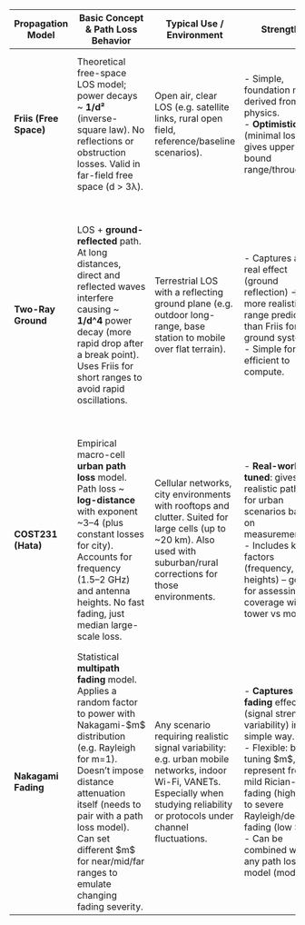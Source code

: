 | **Propagation Model**  | **Basic Concept & Path Loss Behavior**                                                                                                                                                                                                                                                                     | **Typical Use / Environment**                                                                                                                                                        | **Strengths**                                                                                                                                                                                                                                                                        | **Limitations**                                                                                                                                                                                                                                                                                                    |
| ---------------------- | ---------------------------------------------------------------------------------------------------------------------------------------------------------------------------------------------------------------------------------------------------------------------------------------------------------- | ------------------------------------------------------------------------------------------------------------------------------------------------------------------------------------ | ------------------------------------------------------------------------------------------------------------------------------------------------------------------------------------------------------------------------------------------------------------------------------------ | ------------------------------------------------------------------------------------------------------------------------------------------------------------------------------------------------------------------------------------------------------------------------------------------------------------------ |
| **Friis (Free Space)** | Theoretical free-space LOS model; power decays \~ **1/d²** (inverse-square law). No reflections or obstruction losses. Valid in far-field free space (d > 3λ).                                                                                                                                             | Open air, clear LOS (e.g. satellite links, rural open field, reference/baseline scenarios).                                                                                          | - Simple, foundation model derived from physics. <br/>- **Optimistic** (minimal loss) – gives upper-bound range/throughput.                                                                                                                                                          | - Not realistic with obstacles or ground reflection. <br/>- Invalid at very close range (near-field); uses a min distance to avoid singularity. <br/>- Tends to overestimate coverage in non-free-space conditions.                                                                                                |
| **Two-Ray Ground**     | LOS + **ground-reflected** path. At long distances, direct and reflected waves interfere causing \~ **1/d^4** power decay (more rapid drop after a break point). Uses Friis for short ranges to avoid rapid oscillations.                                                                                  | Terrestrial LOS with a reflecting ground plane (e.g. outdoor long-range, base station to mobile over flat terrain).                                                                  | - Captures a key real effect (ground reflection) -> more realistic range prediction than Friis for ground systems. <br/>- Simple formula, efficient to compute.                                                                                                                      | - **Not accurate <u>very</u> close** (requires switching to Friis model). <br/>- Only one reflection considered (flat earth); ignores buildings, multiple bounces. <br/>- After the break point, can be too pessimistic if environment doesn’t cause full cancellation (model assumes worst-case phase alignment). |
| **COST231 (Hata)**     | Empirical macro-cell **urban path loss** model. Path loss \~ **log-distance** with exponent \~3–4 (plus constant losses for city). Accounts for frequency (1.5–2 GHz) and antenna heights. No fast fading, just median large-scale loss.                                                                   | Cellular networks, city environments with rooftops and clutter. Suited for large cells (up to \~20 km). Also used with suburban/rural corrections for those environments.            | - **Real-world tuned**: gives realistic path loss for urban scenarios based on measurements. <br/>- Includes key factors (frequency, Tx/Rx heights) – good for assessing coverage with tower vs mobile.                                                                              | - **Limited scope**: Only validated for certain freq (≈2 GHz) and heights/distances. <br/>- Not suitable for small-scale scenarios (e.g. indoor or short-range Wi-Fi) without adjustment. <br/>- Provides only average loss – actual shadowing/fading must be added separately for realism.                        |
| **Nakagami Fading**    | Statistical **multipath fading** model. Applies a random factor to power with Nakagami-\$m\$ distribution (e.g. Rayleigh for m=1). Doesn’t impose distance attenuation itself (needs to pair with a path loss model). Can set different \$m\$ for near/mid/far ranges to emulate changing fading severity. | Any scenario requiring realistic signal variability: e.g. urban mobile networks, indoor Wi-Fi, VANETs. Especially when studying reliability or protocols under channel fluctuations. | - **Captures fast fading** effects (signal strength variability) in a simple way. <br/>- Flexible: by tuning \$m\$, can represent from mild Rician-like fading (high \$m\$) to severe Rayleigh/deeper fading (low \$m\$). <br/>- Can be combined with any path loss model (modular). | - Not a stand-alone path loss model (no distance-based mean – must combine with one). <br/>- Purely stochastic: no correlation or frequency selectivity unless added. <br/>- Adds randomness, which may require many runs to get average performance; specific outcomes can vary run-to-run.                       |
